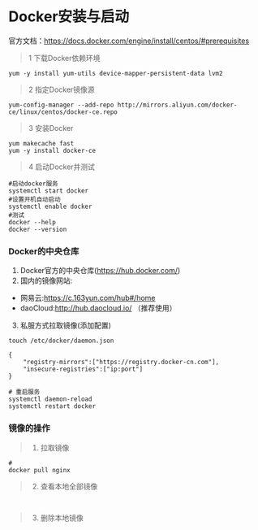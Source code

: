 
# Docker安装与启动

官方文档：https://docs.docker.com/engine/install/centos/#prerequisites

> 1 下载Docker依赖环境

```
yum -y install yum-utils device-mapper-persistent-data lvm2
```

> 2 指定Docker镜像源
```
yum-config-manager --add-repo http://mirrors.aliyun.com/docker-ce/linux/centos/docker-ce.repo
```
> 3 安装Docker
```
yum makecache fast
yum -y install docker-ce
```
> 4 启动Docker并测试
```
#启动docker服务
systemctl start docker
#设置开机自动启动
systemctl enable docker
#测试
docker --help
docker --version
```

### Docker的中央仓库

1. Docker官方的中央仓库(https://hub.docker.com/)
2. 国内的镜像网站:
+ 网易云:https://c.163yun.com/hub#/home
+ daoCloud:http://hub.daocloud.io/ （推荐使用）
3. 私服方式拉取镜像(添加配置)
```
touch /etc/docker/daemon.json

{
	"registry-mirrors":["https://registry.docker-cn.com"],
	"insecure-registries":["ip:port"]
}

# 重启服务
systemctl daemon-reload
systemctl restart docker
```

### 镜像的操作

> 1. 拉取镜像
```
#
docker pull nginx

```
> 2. 查看本地全部镜像
```


```
> 3. 删除本地镜像
```

```
